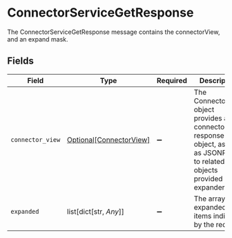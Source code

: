 # ConnectorServiceGetResponse

The ConnectorServiceGetResponse message contains the connectorView, and an expand mask.


## Fields

| Field                                                                                                                         | Type                                                                                                                          | Required                                                                                                                      | Description                                                                                                                   |
| ----------------------------------------------------------------------------------------------------------------------------- | ----------------------------------------------------------------------------------------------------------------------------- | ----------------------------------------------------------------------------------------------------------------------------- | ----------------------------------------------------------------------------------------------------------------------------- |
| `connector_view`                                                                                                              | [Optional[ConnectorView]](../../models/shared/connectorview.md)                                                               | :heavy_minus_sign:                                                                                                            | The ConnectorView object provides a connector response object, as well as JSONPATHs to related objects provided by expanders. |
| `expanded`                                                                                                                    | list[dict[str, *Any*]]                                                                                                        | :heavy_minus_sign:                                                                                                            | The array of expanded items indicated by the request.                                                                         |